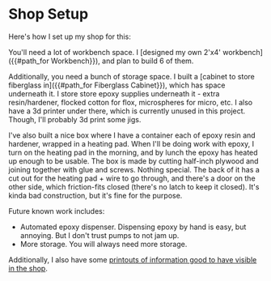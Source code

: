 # Shop Setup

Here's how I set up my shop for this:

You'll need a lot of workbench space. I [designed my own 2'x4' workbench]({{#path_for Workbench}}), and plan to build 6 of them.

Additionally, you need a bunch of storage space. I built a [cabinet to store fiberglass in]({{#path_for Fiberglass Cabinet}}), which has space underneath it. I store store epoxy supplies underneath it - extra resin/hardener, flocked cotton for flox, microspheres for micro, etc. I also have a 3d printer under there, which is currently unused in this project. Though, I'll probably 3d print some jigs.

I've also built a nice box where I have a container each of epoxy resin and hardener, wrapped in a heating pad. When I'll be doing work with epoxy, I turn on the heating pad in the morning, and by lunch the epoxy has heated up enough to be usable. The box is made by cutting half-inch plywood and joining together with glue and screws. Nothing special. The back of it has a cut out for the heating pad + wire to go through, and there's a door on the other side, which friction-fits closed (there's no latch to keep it closed). It's kinda bad construction, but it's fine for the purpose.

Future known work includes:

- Automated epoxy dispenser. Dispensing epoxy by hand is easy, but annoying. But I don't trust pumps to not jam up.
- More storage. You will always need more storage.

Additionally, I also have some [printouts of information good to have visible in the shop](./printouts/index.html).
